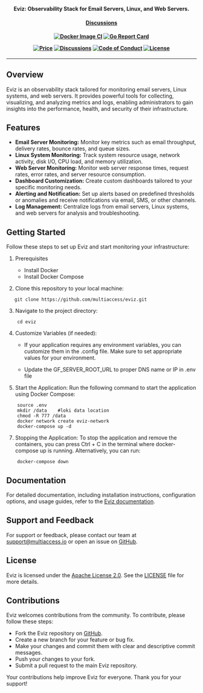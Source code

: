 <p align="center"><b>Eviz:  Observability Stack for Email Servers, Linux, and Web Servers.</b></p>

<h4 align="center">
    <a href="https://github.com/multiaccess/eviz/discussions">Discussions</a> 
</h4>

<h4 align="center">

[![Docker Image CI](https://github.com/multiaccess/eviz/actions/workflows/container-release.yaml/badge.svg)](https://github.com/multiaccess/eviz/actions/workflows/container-release.yaml)
[![Go Report Card](https://goreportcard.com/badge/github.com/multiaccess/eviz)](https://goreportcard.com/report/github.com/multiaccess/eviz)


[![Price](https://img.shields.io/badge/price-FREE-0098f7.svg)](https://github.com/multiaccess/eviz/blob/main/LICENSE)
[![Discussions](https://badgen.net/badge/icon/discussions?label=open)](https://github.com/multiaccess/eviz/discussions)
[![Code of Conduct](https://badgen.net/badge/icon/code-of-conduct?label=open)](./code-of-conduct.md)
[![License](https://img.shields.io/badge/License-Apache%202.0-blue.svg)](https://opensource.org/licenses/Apache-2.0)

</h4>

<hr>


## Overview
Eviz is an observability stack tailored for monitoring email servers, Linux systems, and web servers. It provides powerful tools for collecting, visualizing, and analyzing metrics and logs, enabling administrators to gain insights into the performance, health, and security of their infrastructure.

## Features
- **Email Server Monitoring:** Monitor key metrics such as email throughput, delivery rates, bounce rates, and queue sizes.
- **Linux System Monitoring:** Track system resource usage, network activity, disk I/O, CPU load, and memory utilization.
- **Web Server Monitoring:** Monitor web server response times, request rates, error rates, and server resource consumption.
- **Dashboard Customization:** Create custom dashboards tailored to your specific monitoring needs.
- **Alerting and Notification:** Set up alerts based on predefined thresholds or anomalies and receive notifications via email, SMS, or other channels.
- **Log Management:** Centralize logs from email servers, Linux systems, and web servers for analysis and troubleshooting.

## Getting Started
Follow these steps to set up Eviz and start monitoring your infrastructure:


1. Prerequisites
    - Install Docker
    - Install Docker Compose

2. Clone this repository to your local machine:
```
   git clone https://github.com/multiaccess/eviz.git
```

3. Navigate to the project directory:
```
    cd eviz
```

4. Customize Variables (if needed):
      
      - If your application requires any environment variables, you can customize them in the .config file. Make sure to set appropriate values for your environment.

      - Update the GF_SERVER_ROOT_URL to proper DNS name or IP in .env file

5. Start the Application:
     Run the following command to start the application using Docker Compose:
```
    source .env
    mkdir /data    #loki data location
    chmod -R 777 /data
    docker network create eviz-network
    docker-compose up -d
```
7. Stopping the Application:
      To stop the application and remove the containers, you can press Ctrl + C in the terminal where docker-compose up is running. Alternatively, you can run:
```
    docker-compose down
```
## Documentation
For detailed documentation, including installation instructions, configuration options, and usage guides, refer to the [Eviz documentation](https://docs.multiaccess.io/eviz).

## Support and Feedback
For support or feedback, please contact our team at support@multiaccess.io or open an issue on [GitHub](https://github.com/eviz/eviz/issues).

## License
Eviz is licensed under the [Apache License 2.0](https://www.apache.org/licenses/LICENSE-2.0). See the [LICENSE](LICENSE) file for more details.

## Contributions
Eviz welcomes contributions from the community. To contribute, please follow these steps:
- Fork the Eviz repository on [GitHub](https://github.com/multiaccess/eviz).
- Create a new branch for your feature or bug fix.
- Make your changes and commit them with clear and descriptive commit messages.
- Push your changes to your fork.
- Submit a pull request to the main Eviz repository.

Your contributions help improve Eviz for everyone. Thank you for your support!
